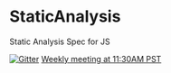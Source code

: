 # StaticAnalysis
Static Analysis Spec for JS

[![Gitter](https://badges.gitter.im/Join%20Chat.svg)](https://gitter.im/bmeck/StaticAnalysis?utm_source=badge&utm_medium=badge&utm_campaign=pr-badge)
[Weekly meeting at 11:30AM PST](https://www.google.com/calendar/render?eid=bWFiaG0zaDd0YXVpZHA2YmszaXNsdjA5anNfMjAxNTA1MjZUMTgzMDAwWiBicmFkbGV5Lm1lY2tAbQ&ctz=America/Chicago&sf=true&output=xml#eventpage_6)
